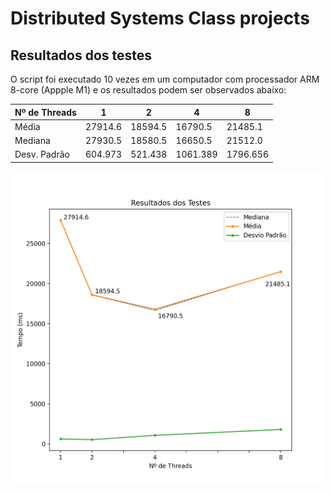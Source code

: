 # Distributed Systems Class projects

## Resultados dos testes

O script foi executado 10 vezes em um computador com processador ARM 8-core (Appple M1) e os resultados podem ser observados abaixo:

| Nº de Threads |    1    |    2    |    4     |    8     |
| ------------- | ------- | ------- | -------- | -------- |
|     Média     | 27914.6 | 18594.5 | 16790.5  | 21485.1  |
|    Mediana    | 27930.5 | 18580.5 | 16650.5  | 21512.0  |
|  Desv. Padrão | 604.973 | 521.438 | 1061.389 | 1796.656 |

<p align="left">
  <img src="results.png" width="500" title="Resultados">
</p>
